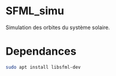 # SFML_simu

Simulation des orbites du système solaire.


# Dependances

```bash
sudo apt install libsfml-dev
```
